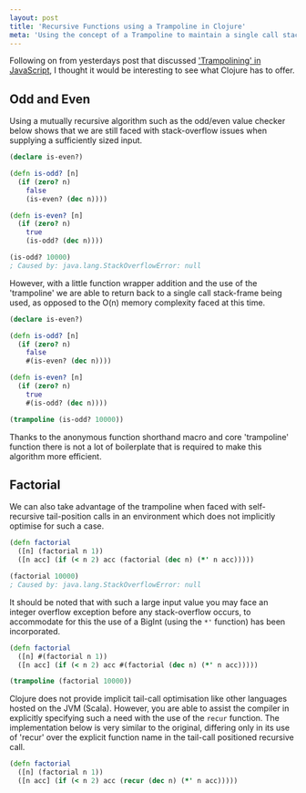 ```yaml
---
layout: post
title: 'Recursive Functions using a Trampoline in Clojure'
meta: 'Using the concept of a Trampoline to maintain a single call stack frame in Clojure'
---
```


Following on from yesterdays post that discussed ['Trampolining' in JavaScript](/posts/recursive-functions-using-a-trampoline-in-javascript/), I thought it would be interesting to see what Clojure has to offer.

<!--more-->

## Odd and Even

Using a mutually recursive algorithm such as the odd/even value checker below shows that we are still faced with stack-overflow issues when supplying a sufficiently sized input.

```clojure
(declare is-even?)

(defn is-odd? [n]
  (if (zero? n)
    false
    (is-even? (dec n))))

(defn is-even? [n]
  (if (zero? n)
    true
    (is-odd? (dec n))))

(is-odd? 10000)
; Caused by: java.lang.StackOverflowError: null
```

However, with a little function wrapper addition and the use of the 'trampoline' we are able to return back to a single call stack-frame being used, as opposed to the O(n) memory complexity faced at this time.

```clojure
(declare is-even?)

(defn is-odd? [n]
  (if (zero? n)
    false
    #(is-even? (dec n))))

(defn is-even? [n]
  (if (zero? n)
    true
    #(is-odd? (dec n))))

(trampoline (is-odd? 10000))
```

Thanks to the anonymous function shorthand macro and core 'trampoline' function there is not a lot of boilerplate that is required to make this algorithm more efficient.

## Factorial

We can also take advantage of the trampoline when faced with self-recursive tail-position calls in an environment which does not implicitly optimise for such a case.

```clojure
(defn factorial
  ([n] (factorial n 1))
  ([n acc] (if (< n 2) acc (factorial (dec n) (*' n acc)))))

(factorial 10000)
; Caused by: java.lang.StackOverflowError: null
```

It should be noted that with such a large input value you may face an integer overflow exception before any stack-overflow occurs, to accommodate for this the use of a BigInt (using the `*'` function) has been incorporated.

```clojure
(defn factorial
  ([n] #(factorial n 1))
  ([n acc] (if (< n 2) acc #(factorial (dec n) (*' n acc)))))

(trampoline (factorial 10000))
```

Clojure does not provide implicit tail-call optimisation like other languages hosted on the JVM (Scala).
However, you are able to assist the compiler in explicitly specifying such a need with the use of the `recur` function.
The implementation below is very similar to the original, differing only in its use of 'recur' over the explicit function name in the tail-call positioned recursive call.

```clojure
(defn factorial
  ([n] (factorial n 1))
  ([n acc] (if (< n 2) acc (recur (dec n) (*' n acc)))))
```
